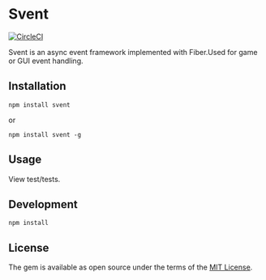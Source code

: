 # Svent
[![CircleCI](https://circleci.com/gh/molingyu/sventjs/tree/master.svg?style=svg)](https://circleci.com/gh/molingyu/sventjs/tree/master)

Svent is an async event framework implemented with Fiber.Used for game or GUI event handling.

## Installation

```
npm install svent
```
or
```
npm install svent -g
```

## Usage
View test/tests.

## Development

```
npm install
```

## License

The gem is available as open source under the terms of the [MIT License](http://opensource.org/licenses/MIT).

